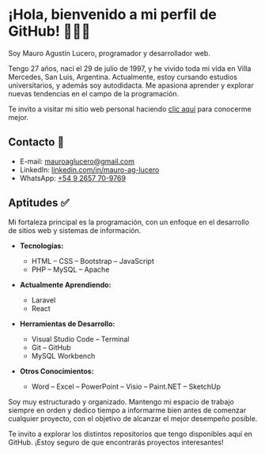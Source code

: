 # ¡Hola, bienvenido a mi perfil de GitHub! 👨🏻‍💻

Soy Mauro Agustín Lucero, programador y desarrollador web.

Tengo 27 años, nací el 29 de julio de 1997, y he vivido toda mi vida en Villa Mercedes, San Luis, Argentina. Actualmente, estoy cursando estudios universitarios, y además soy autodidacta. Me apasiona aprender y explorar nuevas tendencias en el campo de la programación.

Te invito a visitar mi sitio web personal haciendo [clic aquí](https://www.maurolucero.com.ar/) para conocerme mejor.

## Contacto 🔗
- E-mail: [mauroaglucero@gmail.com](mailto:mauroaglucero@gmail.com)
- LinkedIn: [linkedin.com/in/mauro-ag-lucero](https://www.linkedin.com/in/mauro-ag-lucero/)
- WhatsApp: [+54 9 2657 70-9769](https://wa.me/5492657709769)

## Aptitudes ✅
Mi fortaleza principal es la programación, con un enfoque en el desarrollo de sitios web y sistemas de información.

- **Tecnologías:**
    - HTML – CSS – Bootstrap – JavaScript
    - PHP – MySQL – Apache

- **Actualmente Aprendiendo:**
    - Laravel
    - React

- **Herramientas de Desarrollo:**
    - Visual Studio Code – Terminal
    - Git – GitHub
    - MySQL Workbench

- **Otros Conocimientos:**
    - Word – Excel – PowerPoint – Visio – Paint.NET – SketchUp

Soy muy estructurado y organizado. Mantengo mi espacio de trabajo siempre en orden y dedico tiempo a informarme bien antes de comenzar cualquier proyecto, con el objetivo de alcanzar el mejor desempeño posible.

Te invito a explorar los distintos repositorios que tengo disponibles aquí en GitHub. ¡Estoy seguro de que encontrarás proyectos interesantes!